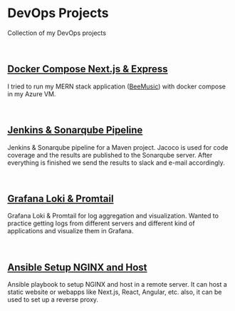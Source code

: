 # DevOps Projects

Collection of my DevOps projects

<br/>

## [Docker Compose Next.js & Express](./mern-docker/README.MD)

I tried to run my MERN stack application ([BeeMusic](https://github.com/kutaui/BeeMusic)) with
docker compose in my Azure VM.

<br/>

## [Jenkins & Sonarqube Pipeline](./jenkins/README.MD)

Jenkins & Sonarqube pipeline for a Maven project. Jacoco is used for code coverage and the
results are published to the Sonarqube server. After everything is finished we send the results
to slack and e-mail accordingly.

<br/>

## [Grafana Loki & Promtail](./grafana-loki/README.MD)

Grafana Loki & Promtail for log aggregation and visualization. Wanted to practice getting logs
from different servers and different kind of applications and visualize them in Grafana.

<br/>

## [Ansible Setup NGINX and Host](./ansible/README.MD)

Ansible playbook to setup NGINX and host in a remote server. It can host a static website or
webapps like Next.js, React, Angular, etc. also, it can be used to set up a reverse proxy.